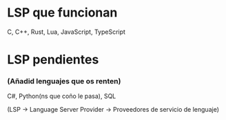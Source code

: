 # LSP que funcionan 

C, C++, Rust, Lua, JavaScript, TypeScript

# LSP pendientes
### (Añadid lenguajes que os renten)

C#, Python(ns que coño le pasa), SQL

(LSP -> Language Server Provider -> Proveedores de servicio de lenguaje)
